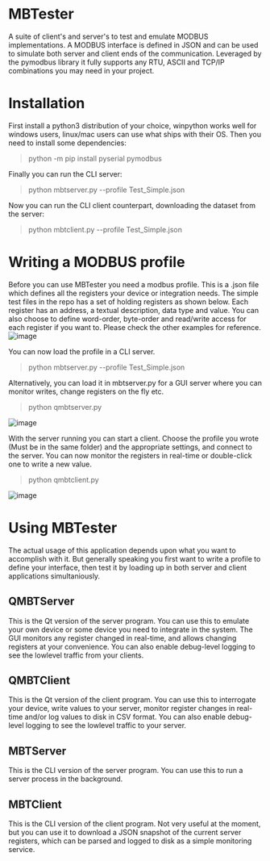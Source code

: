 # MBTester
A suite of client's and server's to test and emulate MODBUS implementations. A MODBUS interface is defined in JSON and can be used to simulate both server and client ends of the communication. Leveraged by the pymodbus library it fully supports any RTU, ASCII and TCP/IP combinations you may need in your project.

# Installation
First install a python3 distribution of your choice, winpython works well for windows users, linux/mac users can use what ships with their OS.
Then you need to install some dependencies:

>python -m pip install pyserial pymodbus

Finally you can run the CLI server:
>python mbtserver.py --profile Test_Simple.json

Now you can run the CLI client counterpart, downloading the dataset from the server:
>python mbtclient.py --profile Test_Simple.json

# Writing a MODBUS profile
Before you can use MBTester you need a modbus profile. This is a .json file which defines all the registers your device or integration needs. The simple test files in the repo has a set of holding registers as shown below. Each register has an address, a textual description, data type and value. You can also choose to define word-order, byte-order and read/write access for each register if you want to. Please check the other examples for reference.
![image](https://github.com/vfiksdal/mbtester/assets/51258725/27d9f067-4894-4012-aa87-4152d2e58b6c)

You can now load the profile in a CLI server.
>python mbtserver.py --profile Test_Simple.json

Alternatively, you can load it in mbtserver.py for a GUI server where you can monitor writes, change registers on the fly etc.
>python qmbtserver.py

![image](https://github.com/vfiksdal/mbtester/assets/51258725/3024a616-a2d7-44b3-a08d-8ff132bc94e2)

With the server running you can start a client. Choose the profile you wrote (Must be in the same folder) and the appropriate settings, and connect to the server. You can now monitor the registers in real-time or double-click one to write a new value.
>python qmbtclient.py

![image](https://github.com/vfiksdal/mbtester/assets/51258725/ef93e25a-78c5-40c4-839a-9deb1aca6e60)

# Using MBTester
The actual usage of this application depends upon what you want to accomplish with it. But generally speaking you first want to write a profile to define your interface, then test it by loading up in both server and client applications simultaniously.

## QMBTServer
This is the Qt version of the server program. You can use this to emulate your own device or some device you need to integrate in the system. The GUI monitors any register changed in real-time, and allows changing registers at your convenience. You can also enable debug-level logging to see the lowlevel traffic from your clients.

## QMBTClient
This is the Qt version of the client program. You can use this to interrogate your device, write values to your server, monitor register changes in real-time and/or log values to disk in CSV format. You can also enable debug-level logging to see the lowlevel traffic to your server.

## MBTServer
This is the CLI version of the server program. You can use this to run a server process in the background.

## MBTClient
This is the CLI version of the client program. Not very useful at the moment, but you can use it to download a JSON snapshot of the current server registers, which can be parsed and logged to disk as a simple monitoring service.
